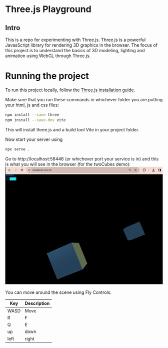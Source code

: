 # Three.js Playground

## Intro
This is a repo for experimenting with Three.js. 
Three.js is a powerful JavasScript library for rendering 3D graphics in the browser.
The focus of this project is to understand the basics of 3D modeling, lighting and animation
using WebGL through Three.js.

# Running the project
To run this project locally, follow the [Three.js installation guide](https://threejs.org/docs/#manual/en/introduction/Installation).

Make sure that you run these commands in whichever folder you are putting your html, js and css files:

```bash
npm install --save three
npm install --save-dev vite
```
This will install three.js and a build tool Vite in your project folder.

Now start your server using 

```bash
npx serve .
```

Go to http://localhost:58446 (or whichever port your service is in) and
this is what you will see in the browser (for the twoCubes demo):
![Two Cubes Simulation](images/twoCubes.png)

You can move around the scene using Fly Controls:

| Key      | Description |
| ----------- | ----------- |
| WASD        | Move        |
| R | F       | Up/Down     |
| Q | E       | Roll        |
| up | down   | Pitch       |
| left | right  | Yaw       |